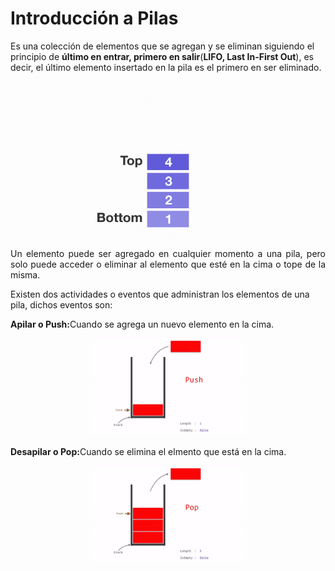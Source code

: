 <h1>Introducción a Pilas</h1>

<p align="jsutify">Es una colección de elementos que se agregan y se eliminan siguiendo el principio de <b>último en entrar, primero en salir</b>(<strong>LIFO, Last In-First Out</strong>), es decir, el último elemento insertado en la pila es el primero en ser eliminado.</p>

<p align="center">
<img src="./img/stack.gif" alt="stack" width="250px"/>
</p>

<p align="justify">Un elemento puede ser agregado en cualquier momento a una pila, pero solo puede acceder o eliminar al elemento que esté en la cima o tope de la misma.</p>

<p align="jsutify">Existen dos actividades o eventos que administran los elementos de una pila, dichos eventos son:</p>

<p align="justify"><strong>Apilar o Push:</strong>Cuando se agrega un nuevo elemento en la cima.</p>

<p align="center">
<img src="./img/stack_first_part.gif" alt="apilar o push de la pila" width="250px"/>
</p>

<p align="justify"><strong>Desapilar o Pop:</strong>Cuando se elimina el elmento que está en la cima.</p>

<p align="center">
<img src="./img/stack_second_part.gif" alt="apilar o push de la pila" width="250px"/>
</p>
